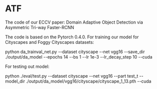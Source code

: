 # ATF
The code of our ECCV paper: Domain Adaptive Object Detection via Asymmetric Tri-way Faster-RCNN

The code is based on the Pytorch 0.4.0.
For training our model for Cityscapes and Foggy Cityscapes datasets:

python da_trainval_net.py 
--dataset cityscape
--net vgg16
--save_dir ./output/da_model
--epochs 14
--bs 1
--lr 1e-3
--lr_decay_step 10
--cuda

For testing out model:

python ./eval/test.py 
--dataset cityscape
--net vgg16
--part test_t
--model_dir ./output/da_model/vgg16/cityscape/cityscape_1_13.pth
--cuda
